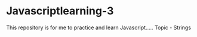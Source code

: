 # Javascriptlearning-3
This repository is for me to practice and learn Javascript.....
Topic - Strings
